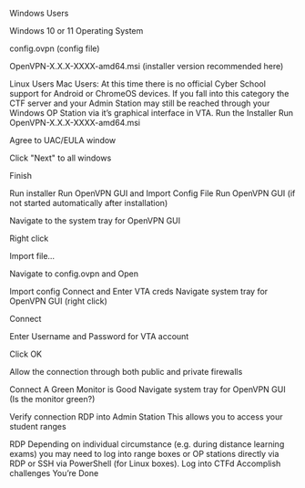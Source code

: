 Windows Users

Windows 10 or 11 Operating System

config.ovpn (config file)

OpenVPN-X.X.X-XXXX-amd64.msi (installer version recommended here)

Linux Users
Mac Users:
At this time there is no official Cyber School support for Android or ChromeOS devices. If you fall into this category the CTF server and your Admin Station may still be reached through your Windows OP Station via it’s graphical interface in VTA.
Run the Installer
Run OpenVPN-X.X.X-XXXX-amd64.msi

Agree to UAC/EULA window

Click "Next" to all windows

Finish

Run installer
Run OpenVPN GUI and Import Config File
Run OpenVPN GUI (if not started automatically after installation)

Navigate to the system tray for OpenVPN GUI

Right click

Import file…​

Navigate to config.ovpn and Open

Import config
Connect and Enter VTA creds
Navigate system tray for OpenVPN GUI (right click)

Connect

Enter Username and Password for VTA account

Click OK

Allow the connection through both public and private firewalls

Connect
A Green Monitor is Good
Navigate system tray for OpenVPN GUI (Is the monitor green?)

Verify connection
RDP into Admin Station
This allows you to access your student ranges

RDP
Depending on individual circumstance (e.g. during distance learning exams) you may need to log into range boxes or OP stations directly via RDP or SSH via PowerShell (for Linux boxes).
Log into CTFd
Accomplish challenges
You’re Done
